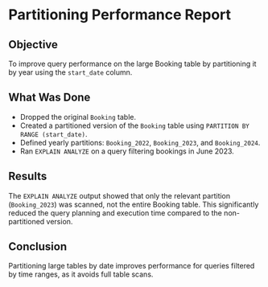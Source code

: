 # Partitioning Performance Report

## Objective
To improve query performance on the large Booking table by partitioning it by year using the `start_date` column.

## What Was Done
- Dropped the original `Booking` table.
- Created a partitioned version of the `Booking` table using `PARTITION BY RANGE (start_date)`.
- Defined yearly partitions: `Booking_2022`, `Booking_2023`, and `Booking_2024`.
- Ran `EXPLAIN ANALYZE` on a query filtering bookings in June 2023.

## Results
The `EXPLAIN ANALYZE` output showed that only the relevant partition (`Booking_2023`) was scanned, not the entire Booking table. This significantly reduced the query planning and execution time compared to the non-partitioned version.

## Conclusion
Partitioning large tables by date improves performance for queries filtered by time ranges, as it avoids full table scans.
